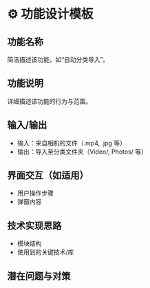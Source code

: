 # ⚙️ 功能设计模板

## 功能名称
简洁描述该功能，如“自动分类导入”。

## 功能说明
详细描述该功能的行为与范围。

## 输入/输出
- 输入：来自相机的文件（.mp4, .jpg 等）
- 输出：导入至分类文件夹（Video/, Photos/ 等）

## 界面交互（如适用）
- 用户操作步骤
- 弹窗内容

## 技术实现思路
- 模块结构
- 使用到的关键技术/库

## 潜在问题与对策
